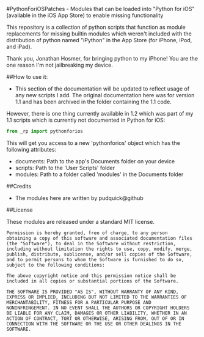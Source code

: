 #PythonForiOSPatches - Modules that can be loaded into "Python for iOS" (available in the iOS App Store) to enable missing functionality

This repository is a collection of python scripts that function as module replacements for missing builtin modules which weren't included with the distribution of python named "iPython" in the App Store (for iPhone, iPod, and iPad).

Thank you, Jonathan Hosmer, for bringing python to my iPhone! You are the one reason I'm not jailbreaking my device.

##How to use it:

- This section of the documentation will be updated to reflect usage of any new scripts I add. The original documentation here was for version 1.1 and has been archived in the folder containing the 1.1 code.

However, there is one thing currently available in 1.2 which was part of my 1.1 scripts which is currently not documented in Python for iOS:
```python
from _rp import pythonforios
```

This will get you access to a new 'pythonforios' object which has the following attributes:

- documents: Path to the app's Documents folder on your device
- scripts: Path to the 'User Scripts' folder
- modules: Path to a folder called 'modules' in the Documents folder


##Credits

- The modules here are written by pudquick@github 

##License

These modules are released under a standard MIT license.

	Permission is hereby granted, free of charge, to any person
	obtaining a copy of this software and associated documentation files
	(the "Software"), to deal in the Software without restriction,
	including without limitation the rights to use, copy, modify, merge,
	publish, distribute, sublicense, and/or sell copies of the Software,
	and to permit persons to whom the Software is furnished to do so,
	subject to the following conditions:

	The above copyright notice and this permission notice shall be
	included in all copies or substantial portions of the Software.

	THE SOFTWARE IS PROVIDED "AS IS", WITHOUT WARRANTY OF ANY KIND,
	EXPRESS OR IMPLIED, INCLUDING BUT NOT LIMITED TO THE WARRANTIES OF
	MERCHANTABILITY, FITNESS FOR A PARTICULAR PURPOSE AND
	NONINFRINGEMENT. IN NO EVENT SHALL THE AUTHORS OR COPYRIGHT HOLDERS
	BE LIABLE FOR ANY CLAIM, DAMAGES OR OTHER LIABILITY, WHETHER IN AN
	ACTION OF CONTRACT, TORT OR OTHERWISE, ARISING FROM, OUT OF OR IN
	CONNECTION WITH THE SOFTWARE OR THE USE OR OTHER DEALINGS IN THE
	SOFTWARE.

